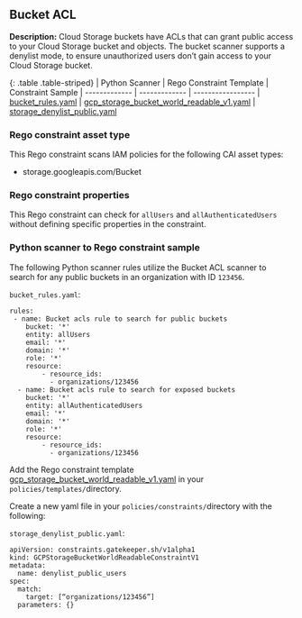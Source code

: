 ## Bucket ACL

**Description:** Cloud Storage buckets have ACLs that can grant public access 
to your Cloud Storage bucket and objects. The bucket scanner supports a 
denylist mode, to ensure unauthorized users don’t gain access to your 
Cloud Storage bucket.

{: .table .table-striped}
| Python Scanner | Rego Constraint Template | Constraint Sample
| ------------- | ------------- | -----------------
| [bucket_rules.yaml](https://github.com/forseti-security/terraform-google-forseti/blob/master/modules/rules/templates/rules/bucket_rules.yaml) | [gcp_storage_bucket_world_readable_v1.yaml](https://github.com/forseti-security/policy-library/blob/master/policies/templates/gcp_storage_bucket_world_readable_v1.yaml) | [storage_denylist_public.yaml](https://github.com/forseti-security/policy-library/blob/master/samples/storage_denylist_public.yaml)

### Rego constraint asset type

This Rego constraint scans IAM policies for the following CAI asset types:

- storage.googleapis.com/Bucket

### Rego constraint properties

This Rego constraint can check for `allUsers` and `allAuthenticatedUsers` 
without defining specific properties in the constraint.

### Python scanner to Rego constraint sample

The following Python scanner rules utilize the Bucket ACL scanner to search 
for any public buckets in an organization with ID `123456`.

`bucket_rules.yaml`:
```
rules:
 - name: Bucket acls rule to search for public buckets
    bucket: '*'
    entity: allUsers
    email: '*'
    domain: '*'
    role: '*'
    resource:
        - resource_ids:
          - organizations/123456
  - name: Bucket acls rule to search for exposed buckets
    bucket: '*'
    entity: allAuthenticatedUsers
    email: '*'
    domain: '*'
    role: '*'
    resource:
        - resource_ids:
          - organizations/123456

```

Add the Rego constraint template 
[gcp_storage_bucket_world_readable_v1.yaml](https://github.com/forseti-security/policy-library/blob/master/policies/templates/gcp_storage_bucket_world_readable_v1.yaml) 
in your `policies/templates/`directory.

Create a new yaml file in your `policies/constraints/`directory with the following:

`storage_denylist_public.yaml`:
```
apiVersion: constraints.gatekeeper.sh/v1alpha1
kind: GCPStorageBucketWorldReadableConstraintV1
metadata:
  name: denylist_public_users
spec:
  match:
    target: [“organizations/123456”]
  parameters: {}
```
